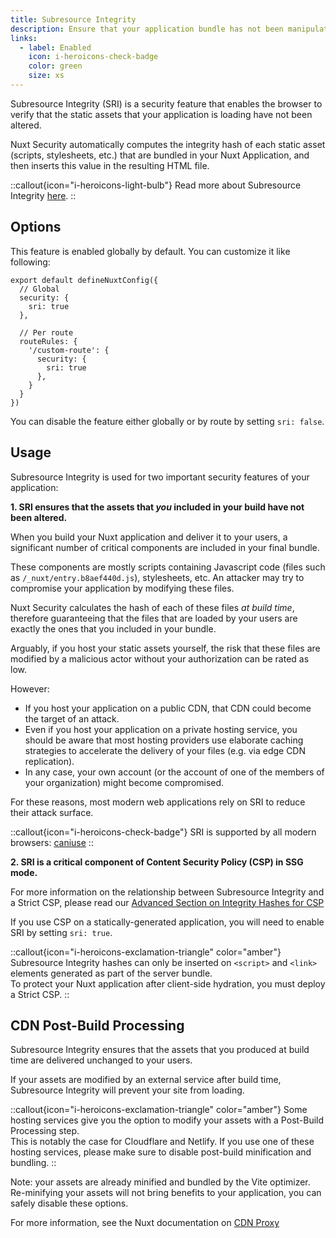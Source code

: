 ```yaml
---
title: Subresource Integrity
description: Ensure that your application bundle has not been manipulated.
links:
  - label: Enabled
    icon: i-heroicons-check-badge
    color: green
    size: xs
---
```


Subresource Integrity (SRI) is a security feature that enables the browser to verify that the static assets that your application is loading have not been altered.

Nuxt Security automatically computes the integrity hash of each static asset (scripts, stylesheets, etc.) that are bundled in your Nuxt Application, and then inserts this value in the resulting HTML file. 


::callout{icon="i-heroicons-light-bulb"}
 Read more about Subresource Integrity [here](https://developer.mozilla.org/en-US/docs/Web/Security/Subresource_Integrity).
::

## Options

This feature is enabled globally by default. You can customize it like following:

```js{}[nuxt.config.ts]
export default defineNuxtConfig({
  // Global
  security: {
    sri: true
  },

  // Per route
  routeRules: {
    '/custom-route': {
      security: {
        sri: true
      },
    }
  }
})
```

You can disable the feature either globally or by route by setting `sri: false`.

## Usage

Subresource Integrity is used for two important security features of your application:

**1. SRI ensures that the assets that _you_ included in your build have not been altered.**

When you build your Nuxt application and deliver it to your users, a significant number of critical components are included in your final bundle.

These components are mostly scripts containing Javascript code (files such as `/_nuxt/entry.b8aef440d.js`), stylesheets, etc. An attacker may try to compromise your application by modifying these files.

Nuxt Security calculates the hash of each of these files _at build time_, therefore guaranteeing that the files that are loaded by your users are exactly the ones that you included in your bundle.

Arguably, if you host your static assets yourself, the risk that these files are modified by a malicious actor without your authorization can be rated as low.

However:

- If you host your application on a public CDN, that CDN could become the target of an attack. 
- Even if you host your application on a private hosting service, you should be aware that most hosting providers use elaborate caching strategies to accelerate the delivery of your files (e.g. via edge CDN replication).
- In any case, your own account (or the account of one of the members of your organization) might become compromised.

For these reasons, most modern web applications rely on SRI to reduce their attack surface.

::callout{icon="i-heroicons-check-badge"}
SRI is supported by all modern browsers: [caniuse](https://caniuse.com/subresource-integrity)
::

**2. SRI is a critical component of Content Security Policy (CSP) in SSG mode.**

For more information on the relationship between Subresource Integrity and a Strict CSP, please read our [Advanced Section on Integrity Hashes for CSP](/documentation/advanced/strict-csp/#ssg-mode)

If you use CSP on a statically-generated application, you will need to enable SRI by setting `sri: true`.

::callout{icon="i-heroicons-exclamation-triangle" color="amber"}
Subresource Integrity hashes can only be inserted on `<script>` and `<link>` elements generated as part of the server bundle.
<br>
To protect your Nuxt application after client-side hydration, you must deploy a Strict CSP.
::

## CDN Post-Build Processing

Subresource Integrity ensures that the assets that you produced at build time are delivered unchanged to your users.

If your assets are modified by an external service after build time, Subresource Integrity will prevent your site from loading. 

::callout{icon="i-heroicons-exclamation-triangle" color="amber"}
Some hosting services give you the option to modify your assets with a Post-Build Processing step. 
<br>
This is notably the case for Cloudflare and Netlify. If you use one of these hosting services, please make sure to disable post-build minification and bundling.
::

Note: your assets are already minified and bundled by the Vite optimizer. Re-minifying your assets will not bring benefits to your application, you can safely disable these options.

For more information, see the Nuxt documentation on [CDN Proxy](https://nuxt.com/docs/getting-started/deployment#cdn-proxy)

